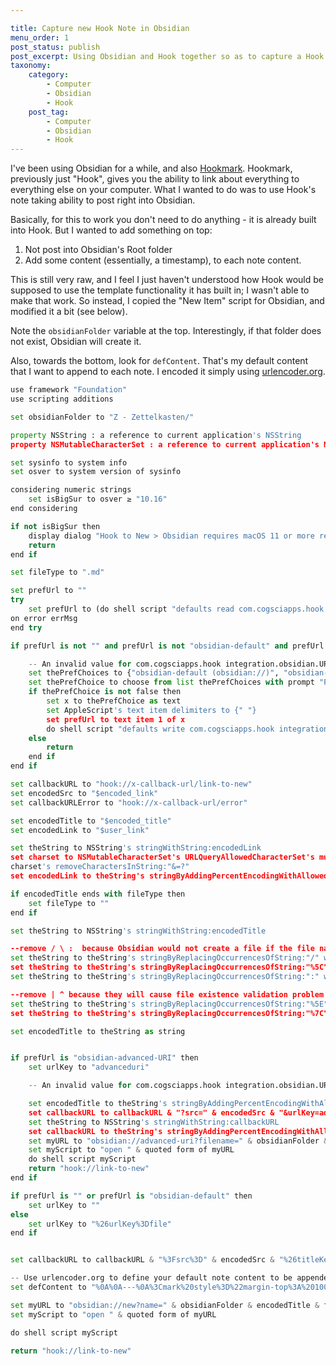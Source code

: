 ```yaml
---

title: Capture new Hook Note in Obsidian
menu_order: 1
post_status: publish
post_excerpt: Using Obsidian and Hook together so as to capture a Hook Note in Obsidian.
taxonomy:
    category:
        - Computer
        - Obsidian
        - Hook
    post_tag:
        - Computer
        - Obsidian
        - Hook
---
```


I've been using Obsidian for a while, and also [Hookmark](https://hookproductivity.com/). Hookmark, previously just "Hook", gives you the ability to link about everything to everything else on your computer. What I wanted to do was to use Hook's note taking ability to post right into Obsidian.

Basically, for this to work you don't need to do anything - it is already built into Hook. But I wanted to add something on top:

1. Not post into Obsidian's Root folder
2. Add some content (essentially, a timestamp), to each note content.

This is still very raw, and I feel I just haven't understood how Hook would be supposed to use the template functionality it has built in; I wasn't able to make that work. So instead, I copied the "New Item" script for Obsidian, and modified it a bit (see below).

Note the `obsidianFolder` variable at the top. Interestingly, if that folder does not exist, Obsidian will create it.

Also, towards the bottom, look for `defContent`. That's my default content that I want to append to each note. I encoded it simply using [urlencoder.org](https://urlencoder.org).


```python
use framework "Foundation"
use scripting additions

set obsidianFolder to "Z - Zettelkasten/"

property NSString : a reference to current application's NSString
property NSMutableCharacterSet : a reference to current application's NSMutableCharacterSet

set sysinfo to system info
set osver to system version of sysinfo

considering numeric strings
	set isBigSur to osver ≥ "10.16"
end considering

if not isBigSur then
	display dialog "Hook to New > Obsidian requires macOS 11 or more recent. You have macOS " & osver & "."
	return
end if

set fileType to ".md"

set prefUrl to ""
try
	set prefUrl to (do shell script "defaults read com.cogsciapps.hook integration.obsidian.URL.scheme")
on error errMsg
end try

if prefUrl is not "" and prefUrl is not "obsidian-default" and prefUrl is not "hook-file" and prefUrl is not "obsidian-advanced-URI" then

	-- An invalid value for com.cogsciapps.hook integration.obsidian.URL.scheme  has been set. There, we present the following options and set the default here.
	set thePrefChoices to {"obsidian-default (obsidian://)", "obsidian-advanced-URI (obsidian://advanced-uri)", "hook-file (hook://file/)"}
	set thePrefChoice to choose from list thePrefChoices with prompt "Please select one of the following URL schemes with which to interact with Obsidian:" default items {"obsidian-default (obsidian://)"}
	if thePrefChoice is not false then
		set x to thePrefChoice as text
		set AppleScript's text item delimiters to {" "}
		set prefUrl to text item 1 of x
		do shell script "defaults write com.cogsciapps.hook integration.obsidian.URL.scheme  " & prefUrl
	else
		return
	end if
end if

set callbackURL to "hook://x-callback-url/link-to-new"
set encodedSrc to "$encoded_link"
set callbackURLError to "hook://x-callback-url/error"

set encodedTitle to "$encoded_title"
set encodedLink to "$user_link"

set theString to NSString's stringWithString:encodedLink
set charset to NSMutableCharacterSet's URLQueryAllowedCharacterSet's mutableCopy
charset's removeCharactersInString:"&=?"
set encodedLink to theString's stringByAddingPercentEncodingWithAllowedCharacters:charset

if encodedTitle ends with fileType then
	set fileType to ""
end if

set theString to NSString's stringWithString:encodedTitle

--remove / \ :  because Obsidian would not create a file if the file name contains those characters
set theString to theString's stringByReplacingOccurrencesOfString:"/" withString:""
set theString to theString's stringByReplacingOccurrencesOfString:"%5C" withString:""
set theString to theString's stringByReplacingOccurrencesOfString:":" withString:""

--remove | ^ because they will cause file existence validation problem
set theString to theString's stringByReplacingOccurrencesOfString:"%5E" withString:""
set theString to theString's stringByReplacingOccurrencesOfString:"%7C" withString:""

set encodedTitle to theString as string


if prefUrl is "obsidian-advanced-URI" then
	set urlKey to "advanceduri"

	-- An invalid value for com.cogsciapps.hook integration.obsidian.URL.scheme  has been set. There, we present the following options and set the default here.

	set encodedTitle to theString's stringByAddingPercentEncodingWithAllowedCharacters:charset
	set callbackURL to callbackURL & "?src=" & encodedSrc & "&urlKey=advanceduri&plusencoded=yes"
	set theString to NSString's stringWithString:callbackURL
	set callbackURL to theString's stringByAddingPercentEncodingWithAllowedCharacters:charset
	set myURL to "obsidian://advanced-uri?filename=" & obsidianFolder & encodedTitle & fileType & "&data=[" & encodedTitle & "](" & encodedLink & ")&mode=new&x-success=" & callbackURL & "&x-error=" & callbackURLError
	set myScript to "open " & quoted form of myURL
	do shell script myScript
	return "hook://link-to-new"
end if

if prefUrl is "" or prefUrl is "obsidian-default" then
	set urlKey to ""
else
	set urlKey to "%26urlKey%3Dfile"
end if


set callbackURL to callbackURL & "%3Fsrc%3D" & encodedSrc & "%26titleKey%3Dname" & urlKey

-- Use urlencoder.org to define your default note content to be appended to the link in the note
set defContent to "%0A%0A---%0A%3Cmark%20style%3D%22margin-top%3A%20100%3B%20background-color%3A%20%233B3836%3B%20color%3A%20%23494942%22%3ECreated%3A%20%60%24%3Ddv.span%28dv.current%28%29.file.ctime%29%60%3C%2Fmark%3E"

set myURL to "obsidian://new?name=" & obsidianFolder & encodedTitle & fileType & "&content=[" & encodedTitle & "](" & encodedLink & ")"&defContent&"&x-success=" & callbackURL & "&x-error=" & callbackURLError
set myScript to "open " & quoted form of myURL

do shell script myScript

return "hook://link-to-new"
```